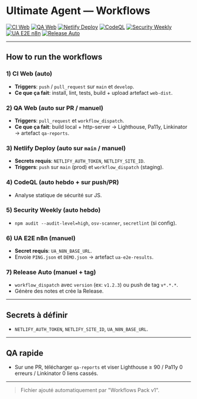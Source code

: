 # Ultimate Agent — Workflows

[![CI Web](https://github.com/Minot-Prod/UA/actions/workflows/ci_web.yml/badge.svg)](https://github.com/Minot-Prod/UA/actions/workflows/ci_web.yml)
[![QA Web](https://github.com/Minot-Prod/UA/actions/workflows/qa_web.yml/badge.svg)](https://github.com/Minot-Prod/UA/actions/workflows/qa_web.yml)
[![Netlify Deploy](https://github.com/Minot-Prod/UA/actions/workflows/netlify_deploy.yml/badge.svg)](https://github.com/Minot-Prod/UA/actions/workflows/netlify_deploy.yml)
[![CodeQL](https://github.com/Minot-Prod/UA/actions/workflows/codeql.yml/badge.svg)](https://github.com/Minot-Prod/UA/actions/workflows/codeql.yml)
[![Security Weekly](https://github.com/Minot-Prod/UA/actions/workflows/security_weekly.yml/badge.svg)](https://github.com/Minot-Prod/UA/actions/workflows/security_weekly.yml)
[![UA E2E n8n](https://github.com/Minot-Prod/UA/actions/workflows/ua_e2e_n8n.yml/badge.svg)](https://github.com/Minot-Prod/UA/actions/workflows/ua_e2e_n8n.yml)
[![Release Auto](https://github.com/Minot-Prod/UA/actions/workflows/release_auto.yml/badge.svg)](https://github.com/Minot-Prod/UA/actions/workflows/release_auto.yml)

---

## How to run the workflows

### 1) CI Web (auto)
- **Triggers**: `push` / `pull_request` sur `main` et `develop`.
- **Ce que ça fait**: install, lint, tests, build + upload artefact `web-dist`.

### 2) QA Web (auto sur PR / manuel)
- **Triggers**: `pull_request` et `workflow_dispatch`.
- **Ce que ça fait**: build local + http-server → Lighthouse, Pa11y, Linkinator → artefact `qa-reports`.

### 3) Netlify Deploy (auto sur `main` / manuel)
- **Secrets requis**: `NETLIFY_AUTH_TOKEN`, `NETLIFY_SITE_ID`.
- **Triggers**: `push` sur `main` (prod) et `workflow_dispatch` (staging).

### 4) CodeQL (auto hebdo + sur push/PR)
- Analyse statique de sécurité sur JS.

### 5) Security Weekly (auto hebdo)
- `npm audit --audit-level=high`, `osv-scanner`, `secretlint` (si config).

### 6) UA E2E n8n (manuel)
- **Secret requis**: `UA_N8N_BASE_URL`.
- Envoie `PING.json` et `DEMO.json` → artefact `ua-e2e-results`.

### 7) Release Auto (manuel + tag)
- `workflow_dispatch` avec `version` (ex: `v1.2.3`) ou push de tag `v*.*.*`.
- Génère des notes et crée la Release.

---

## Secrets à définir
- `NETLIFY_AUTH_TOKEN`, `NETLIFY_SITE_ID`, `UA_N8N_BASE_URL`.

---

## QA rapide
- Sur une PR, télécharger `qa-reports` et viser Lighthouse ≥ 90 / Pa11y 0 erreurs / Linkinator 0 liens cassés.

---

> Fichier ajouté automatiquement par "Workflows Pack v1".
